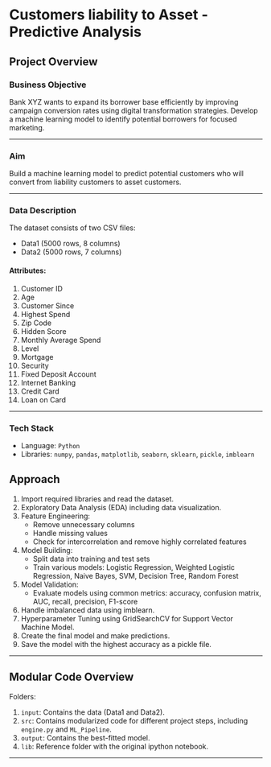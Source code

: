 # Customers liability to Asset - Predictive Analysis

## Project Overview

### Business Objective
Bank XYZ wants to expand its borrower base efficiently by improving campaign conversion rates using digital transformation strategies. Develop a machine learning model to identify potential borrowers for focused marketing.

---

### Aim

Build a machine learning model to predict potential customers who will convert from liability customers to asset customers.

---

### Data Description
The dataset consists of two CSV files:
- Data1 (5000 rows, 8 columns)
- Data2 (5000 rows, 7 columns)

#### Attributes:

1. Customer ID
2. Age
3. Customer Since
4. Highest Spend
5. Zip Code
6. Hidden Score
7. Monthly Average Spend
8. Level
9. Mortgage
10. Security
11. Fixed Deposit Account
12. Internet Banking
13. Credit Card
14. Loan on Card



---

### Tech Stack
- Language: `Python`
- Libraries: `numpy`, `pandas`, `matplotlib`, `seaborn`, `sklearn`, `pickle`, `imblearn`

## Approach

1. Import required libraries and read the dataset.
2. Exploratory Data Analysis (EDA) including data visualization.
3. Feature Engineering:
   - Remove unnecessary columns
   - Handle missing values
   - Check for intercorrelation and remove highly correlated features
4. Model Building:
   - Split data into training and test sets
   - Train various models: Logistic Regression, Weighted Logistic Regression, Naive Bayes, SVM, Decision Tree, Random Forest
5. Model Validation:
   - Evaluate models using common metrics: accuracy, confusion matrix, AUC, recall, precision, F1-score
6. Handle imbalanced data using imblearn.
7. Hyperparameter Tuning using GridSearchCV for Support Vector Machine Model.
8. Create the final model and make predictions.
9. Save the model with the highest accuracy as a pickle file.

---

## Modular Code Overview

Folders:
1. `input`: Contains the data (Data1 and Data2).
2. `src`: Contains modularized code for different project steps, including `engine.py` and `ML_Pipeline`.
3. `output`: Contains the best-fitted model.
4. `lib`: Reference folder with the original ipython notebook.

---
